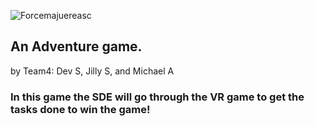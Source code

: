 ![Forcemajuereasc](https://user-images.githubusercontent.com/58896705/165787282-819b70e6-4680-4238-b0c6-33d85555aa83.jpg)

## An Adventure game.
by Team4: Dev S, Jilly S, and Michael A

### In this game the SDE will go through the VR game to get the tasks done to win the game!

